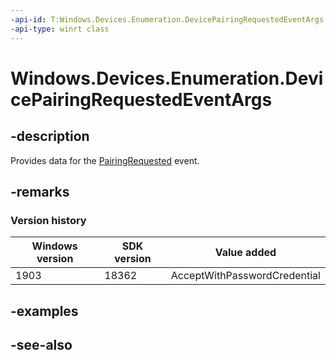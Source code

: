 ```yaml
---
-api-id: T:Windows.Devices.Enumeration.DevicePairingRequestedEventArgs
-api-type: winrt class
---
```


<!-- Class syntax.
public class DevicePairingRequestedEventArgs : Windows.Devices.Enumeration.IDevicePairingRequestedEventArgs
-->

# Windows.Devices.Enumeration.DevicePairingRequestedEventArgs

## -description
Provides data for the [PairingRequested](deviceinformationcustompairing_pairingrequested.md) event.

## -remarks

### Version history

| Windows version | SDK version | Value added |
| -- | -- | -- |
| 1903 | 18362 | AcceptWithPasswordCredential |

## -examples

## -see-also
